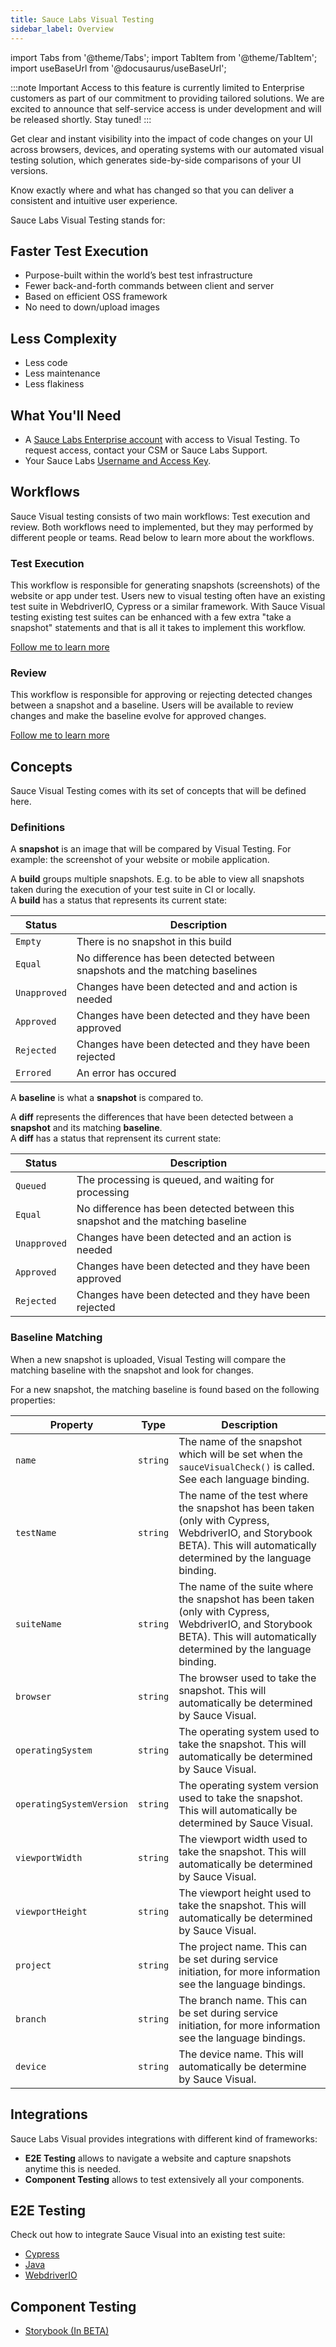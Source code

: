 ```yaml
---
title: Sauce Labs Visual Testing
sidebar_label: Overview
---
```


import Tabs from '@theme/Tabs';
import TabItem from '@theme/TabItem';
import useBaseUrl from '@docusaurus/useBaseUrl';

:::note Important
Access to this feature is currently limited to Enterprise customers as part of our commitment to providing tailored solutions. We are excited to announce that self-service access is under development and will be released shortly. Stay tuned!
:::

Get clear and instant visibility into the impact of code changes on your UI across browsers, devices, and operating systems with our automated visual testing solution, which generates side-by-side comparisons of your UI versions.

Know exactly where and what has changed so that you can deliver a consistent and intuitive user experience.

Sauce Labs Visual Testing stands for:

<div className="box-wrapper" markdown="1">
<div className="box box1 card">
  <div className="container">
  <h2>Faster Test Execution</h2>
  <ul>
      <li>Purpose-built within the world’s best test infrastructure</li>
      <li>Fewer back-and-forth commands between client and server</li>
      <li>Based on efficient OSS framework</li>
      <li>No need to down/upload images</li>
  </ul>
  </div>
</div>
<div className="box box2 card">
  <div className="container">
  <h2>Less Complexity</h2>
  <ul>
      <li>Less code</li>
      <li>Less maintenance</li>
      <li>Less flakiness</li>
  </ul>
  </div>
</div>
</div>

## What You'll Need

- A [Sauce Labs Enterprise account](https://saucelabs.com/pricing) with access to Visual Testing. To request access, contact your CSM or Sauce Labs Support.
- Your Sauce Labs [Username and Access Key](https://app.saucelabs.com/user-settings).

## Workflows

Sauce Visual testing consists of two main workflows: Test execution and review.
Both workflows need to implemented, but they may performed by different people or teams.
Read below to learn more about the workflows.

### Test Execution

This workflow is responsible for generating snapshots (screenshots) of the website or app under test.
Users new to visual testing often have an existing test suite in WebdriverIO, Cypress or a similar framework.
With Sauce Visual testing existing test suites can be enhanced with a few extra "take a snapshot" statements and that is all it takes to implement this workflow.

[Follow me to learn more](./visual-testing/workflows/diff-generation.md)

### Review

This workflow is responsible for approving or rejecting detected changes between a snapshot and a baseline.
Users will be available to review changes and make the baseline evolve for approved changes.

[Follow me to learn more](./visual-testing/workflows/review.md)

## Concepts

Sauce Visual Testing comes with its set of concepts that will be defined here.

### Definitions

A **snapshot** is an image that will be compared by Visual Testing. For example: the screenshot of your website or mobile application.

A **build** groups multiple snapshots. E.g. to be able to view all snapshots taken during the execution of your test suite in CI or locally.<br />
A **build** has a status that represents its current state:

| Status       | Description                                                                  |
| ------------ | ---------------------------------------------------------------------------- |
| `Empty`      | There is no snapshot in this build                                           |
| `Equal`      | No difference has been detected between snapshots and the matching baselines |
| `Unapproved` | Changes have been detected and and action is needed                          |
| `Approved`   | Changes have been detected and they have been approved                       |
| `Rejected`   | Changes have been detected and they have been rejected                       |
| `Errored`    | An error has occured                                                         |

A **baseline** is what a **snapshot** is compared to.

A **diff** represents the differences that have been detected between a **snapshot** and its matching **baseline**.<br />
A **diff** has a status that reprensent its current state:

| Status       | Description                                                                     |
| ------------ | ------------------------------------------------------------------------------- |
| `Queued`     | The processing is queued, and waiting for processing                            |
| `Equal`      | No difference has been detected between this snapshot and the matching baseline |
| `Unapproved` | Changes have been detected and an action is needed                              |
| `Approved`   | Changes have been detected and they have been approved                          |
| `Rejected`   | Changes have been detected and they have been rejected                          |

### Baseline Matching

When a new snapshot is uploaded, Visual Testing will compare the matching baseline with the snapshot and look for changes.

For a new snapshot, the matching baseline is found based on the following properties:

| Property                 | Type     | Description                                                                                                                                                               |
| ------------------------ | -------- | ------------------------------------------------------------------------------------------------------------------------------------------------------------------------- |
| `name`                   | `string` | The name of the snapshot which will be set when the `sauceVisualCheck()` is called. See each language binding.                                                            |
| `testName`               | `string` | The name of the test where the snapshot has been taken (only with Cypress, WebdriverIO, and Storybook BETA). This will automatically determined by the language binding.  |
| `suiteName`              | `string` | The name of the suite where the snapshot has been taken (only with Cypress, WebdriverIO, and Storybook BETA). This will automatically determined by the language binding. |
| `browser`                | `string` | The browser used to take the snapshot. This will automatically be determined by Sauce Visual.                                                                             |
| `operatingSystem`        | `string` | The operating system used to take the snapshot. This will automatically be determined by Sauce Visual.                                                                    |
| `operatingSystemVersion` | `string` | The operating system version used to take the snapshot. This will automatically be determined by Sauce Visual.                                                            |
| `viewportWidth`          | `string` | The viewport width used to take the snapshot. This will automatically be determined by Sauce Visual.                                                                      |
| `viewportHeight`         | `string` | The viewport height used to take the snapshot. This will automatically be determined by Sauce Visual.                                                                     |
| `project`                | `string` | The project name. This can be set during service initiation, for more information see the language bindings.                                                              |
| `branch`                 | `string` | The branch name. This can be set during service initiation, for more information see the language bindings.                                                               |
| `device`                 | `string` | The device name. This will automatically be determine by Sauce Visual.                                                                                                    |

## Integrations

Sauce Labs Visual provides integrations with different kind of frameworks:

- **E2E Testing** allows to navigate a website and capture snapshots anytime this is needed.
- **Component Testing** allows to test extensively all your components.

## E2E Testing

Check out how to integrate Sauce Visual into an existing test suite:

- [Cypress](./integrations/cypress/)
- [Java](./integrations/java/)
- [WebdriverIO](./integrations/webdriverio/)

## Component Testing

- [Storybook (In BETA)](./integrations/storybook/)
